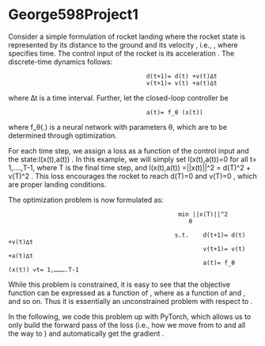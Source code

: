 # George598Project1

Consider a simple formulation of rocket landing where the rocket state  is represented by its distance to the ground  and its velocity , i.e., 
, where  specifies time. The control input of the rocket is its acceleration . The discrete-time dynamics follows:
                                           
                                           d(t+1)= d(t) +v(t)∆t
                                           v(t+1)= v(t) +a(t)∆t

 
where ∆t is a time interval. Further, let the closed-loop controller be

                                           a(t)= f_θ (x(t))

where f_θ(.) is a neural network with parameters θ, which are to be determined through optimization.

For each time step, we assign a loss as a function of the control input and the state:l(x(t),a(t)) . In this example, we will simply set l(x(t),a(t))=0 for all t= 1,....,T-1, where T  is the final time step, and l(x(t),a(t)) =||x(t)||^2 = d(T)^2 + v(T)^2
. This loss encourages the rocket to reach d(T)=0 and v(T)=0 , which are proper landing conditions.

The optimization problem is now formulated as:

                                                    min ||x(T)||^2
 	                                                   θ
                                                     
                                                   s.t.    d(t+1)= d(t) +v(t)∆t
                                                           v(t+1)= v(t) +a(t)∆t 
                                                           a(t)= f_θ (x(t)) ⩝t= 1,……….T-1
 
While this problem is constrained, it is easy to see that the objective function can be expressed as a function of , where  as a function of  and , and so on. Thus it is essentially an unconstrained problem with respect to .

In the following, we code this problem up with PyTorch, which allows us to only build the forward pass of the loss (i.e., how we move from  to  and all the way to ) and automatically get the gradient 
.
